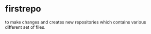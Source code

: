 # firstrepo
to make changes and creates new repositories which contains various different set of files.
